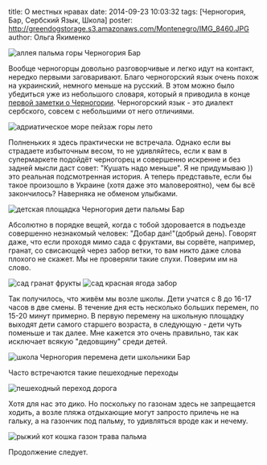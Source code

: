 title: О местных нравах
date: 2014-09-23 10:03:32
tags: [Черногория, Бар, Сербский Язык, Школа]
poster: http://greendogstorage.s3.amazonaws.com/Montenegro/IMG_8460.JPG
author: Ольга Якименко

![аллея пальма горы Черногория Бар](http://greendogstorage.s3.amazonaws.com/Montenegro/IMG_8460.JPG)

Вообще черногорцы довольно разговорчивые и легко идут на контакт, нередко первыми заговаривают. Благо черногорский язык очень похож на украинский, немного меньше на русский. В этом можно было убедиться уже из небольшого словаря, который я приводила в конце [первой заметки о Черногории](http://greendog.today/post/itak-myi-v-chernogorii/). Черногорский язык - это диалект сербского, совсем с небольшими от него отличиями.

![адриатическое море пейзаж горы лето](http://greendogstorage.s3.amazonaws.com/Montenegro/IMAG1831.jpg)

Полненьких я здесь практически не встречала. Однако если вы страдаете избыточным весом, то не удивляйтесь, если к вам в супермаркете подойдёт черногорец и совершенно искренне и без задней мысли даст совет: "Кушать надо меньше". Я не придумываю )) это реальная подсмотренная история. А теперь представьте, если бы такое произошло в Украине (хотя даже это маловероятно), чем бы всё закончилось? Наверняка не обменом улыбками.

![детская площадка Черногория дети пальмы Бар](http://greendogstorage.s3.amazonaws.com/Montenegro/IMG_8483.JPG)

Абсолютно в порядке вещей, когда с тобой здоровается в подъезде совершенно незнакомый человек: "Добар дан!"(добрый день). Говорят даже, что если проходя мимо сада с фруктами, вы сорвёте, например, гранат, со свисающей через забор ветки, то вам никто даже слова плохого не скажет. Мы не проверяли такие слухи. Поверим им на слово.

![сад гранат фрукты](http://greendogstorage.s3.amazonaws.com/Montenegro/IMG_8326.JPG)
![сад красная ягода забор](http://greendogstorage.s3.amazonaws.com/Montenegro/IMAG1846.jpg)

Так получилось, что живём мы возле школы. Дети учатся с 8 до 16-17 часов в две смены. В течение дня есть несколько больших перемен, по 15-20 минут примерно. В первую перемену на школьную площадку выходят дети самого старшего возраста, в следующую - дети чуть поменьше и так далее. Мне кажется это очень правильно, так как исключает всякую "дедовщину" среди детей.

![школа Черногория перемена дети школьники Бар](http://greendogstorage.s3.amazonaws.com/Montenegro/IMG_8497.JPG)

Часто встречаются такие пешеходные переходы

![пешеходный переход дорога](http://greendogstorage.s3.amazonaws.com/Montenegro/IMAG1848.jpg)

Хотя для нас это дико. Но поскольку по газонам здесь не запрещается ходить, а возле пляжа отдыхающие могут запросто прилечь не на гальку, а на газончик под пальму, то удивляться вроде как и нечему.

![рыжий кот кошка газон трава пальма](http://greendogstorage.s3.amazonaws.com/Montenegro/cat.jpg)

Продолжение следует.
